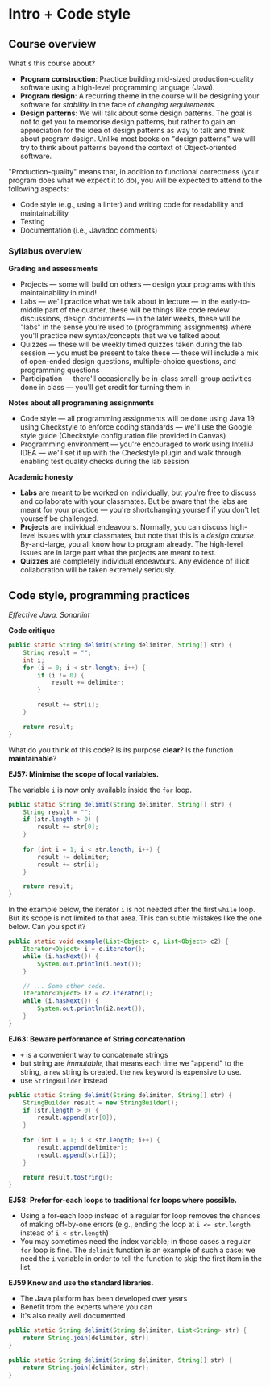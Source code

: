 # Intro + Code style

## Course overview

What's this course about?

* **Program construction**: Practice building mid-sized production-quality software using a high-level programming language (Java). 
* **Program design**: A recurring theme in the course will be designing your software for *stability* in the face of *changing requirements*.
* **Design patterns**: We will talk about some design patterns. The goal is not to get you to memorise design patterns, but rather to gain an appreciation for the idea of design patterns as way to talk and think about program design. Unlike most books on "design patterns" we will try to think about patterns beyond the context of Object-oriented software.

"Production-quality" means that, in addition to functional correctness (your program does what we expect it to do), you will be expected to attend to the following aspects:
- Code style (e.g., using a linter) and writing code for readability and maintainability
- Testing
- Documentation (i.e., Javadoc comments)

### Syllabus overview

**Grading and assessments**

* Projects — some will build on others — design your programs with this maintainability in mind!
* Labs — we'll practice what we talk about in lecture — in the early-to-middle part of the quarter, these will be things like code review discussions, design documents — in the later weeks, these will be "labs" in the sense you're used to (programming assignments) where you'll practice new syntax/concepts that we've talked about
* Quizzes — these will be weekly timed quizzes taken during the lab session — you must be present to take these — these will include a mix of open-ended design questions, multiple-choice questions, and programming questions 
* Participation — there'll occasionally be in-class small-group activities done in class — you'll get credit for turning them in


**Notes about all programming assignments**

- Code style — all programming assignments will be done using Java 19, using Checkstyle to enforce coding standards — we'll use the Google style guide (Checkstyle configuration file provided in Canvas)
- Programming environment — you're encouraged to work using IntelliJ IDEA — we'll set it up with the Checkstyle plugin and walk through enabling test quality checks during the lab session

**Academic honesty**

- **Labs** are meant to be worked on individually, but you're free to discuss and collaborate with your classmates. But be aware that the labs are meant for your practice — you're shortchanging yourself if you don't let yourself be challenged.
- **Projects** are individual endeavours. Normally, you can discuss high-level issues with your classmates, but note that this is a *design course*. By-and-large, you all know how to program already. The high-level issues are in large part what the projects are meant to test.
- **Quizzes** are completely individual endeavours. Any evidence of illicit collaboration will be taken extremely seriously.

## Code style, programming practices

_Effective Java, Sonarlint_

**Code critique**

```java
public static String delimit(String delimiter, String[] str) {
    String result = "";
    int i;
    for (i = 0; i < str.length; i++) {
        if (i != 0) {
            result += delimiter;
        }

        result += str[i];
    }

    return result;
}
```

What do you think of this code? Is its purpose **clear**? Is the function **maintainable**?

**EJ57: Minimise the scope of local variables.**

The variable `i` is now only available inside the `for` loop.

```java
public static String delimit(String delimiter, String[] str) {
    String result = "";
    if (str.length > 0) {
        result += str[0];
    }
    
    for (int i = 1; i < str.length; i++) {
        result += delimiter;
        result += str[i];
    }

    return result;
}
```

In the example below, the iterator `i` is not needed after the first `while` loop. But its scope is
not limited to that area. This can subtle mistakes like the one below. Can you spot it?

```java
public static void example(List<Object> c, List<Object> c2) {
    Iterator<Object> i = c.iterator();
    while (i.hasNext()) {
        System.out.println(i.next());
    }

    // ... Some other code.
    Iterator<Object> i2 = c2.iterator();
    while (i.hasNext()) {
        System.out.println(i2.next());
    }
}
```

**EJ63: Beware performance of String concatenation**

- `+` is a convenient way to concatenate strings
- but string are _immutable_, that means each time we "append" to the string, a `new` string is created.
 the `new` keyword is expensive to use.
- use `StringBuilder` instead

```java
public static String delimit(String delimiter, String[] str) {
    StringBuilder result = new StringBuilder();
    if (str.length > 0) {
        result.append(str[0]);
    }
    
    for (int i = 1; i < str.length; i++) {
        result.append(delimiter);
        result.append(str[i]);
    }

    return result.toString();
}
```

**EJ58: Prefer for-each loops to traditional for loops where possible.**

- Using a for-each loop instead of a regular for loop removes the chances of making
off-by-one errors (e.g., ending the loop at `i <= str.length` instead of `i < str.length`)
- You may sometimes need the index variable; in those cases a regular `for` loop is fine. The `delimit` function is an example of such a case: we need the `i` variable
in order to tell the function to skip the first item in the list.

**EJ59 Know and use the standard libraries.**

- The Java platform has been developed over years
- Benefit from the experts where you can
- It's also really well documented

```java
public static String delimit(String delimiter, List<String> str) {
    return String.join(delimiter, str);
}

public static String delimit(String delimiter, String[] str) {
    return String.join(delimiter, str);
}
```

